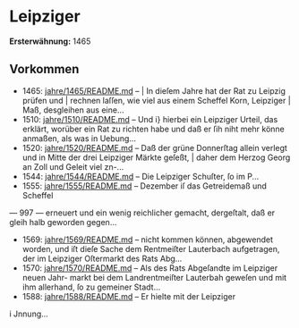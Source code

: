 # Leipziger

**Ersterwähnung:** 1465

## Vorkommen
- 1465: [jahre/1465/README.md](../jahre/1465/README.md) – |
In dieſem Jahre hat der Rat zu Leipzig prüfen und |
rechnen laſſen, wie viel aus einem Scheffel Korn, Leipziger |
Maß, desgleihen aus eine...
- 1510: [jahre/1510/README.md](../jahre/1510/README.md) – Und i} hierbei ein Leipziger Urteil, das erklärt, worüber
ein Rat zu richten habe und daß er ſih niht mehr könne
anmaßen, als was in Uebung...
- 1520: [jahre/1520/README.md](../jahre/1520/README.md) – Daß der grüne Donnerſtag allein
verlegt und in Mitte der drei Leipziger Märkte geſeßt, |
daher dem Herzog Georg an Zoll und Geleit viel zn-...
- 1544: [jahre/1544/README.md](../jahre/1544/README.md) – Die Leipziger Schuſter, ſo im P...
- 1555: [jahre/1555/README.md](../jahre/1555/README.md) – Dezember iſ das Getreidemaß und Scheffel


— 997 —
erneuert und ein wenig reichlicher gemacht, dergeſtalt, daß
er gleih halb geworden gegen...
- 1569: [jahre/1569/README.md](../jahre/1569/README.md) – nicht kommen können,
abgewendet worden, und iſt dieſe Sache dem Rentmeiſter
Lauterbach aufgetragen, der im Leipziger Oſtermarkt des
Rats Abg...
- 1570: [jahre/1570/README.md](../jahre/1570/README.md) – Als des Rats Abgeſandte im Leipziger neuen Jahr-
markt bei dem Landrentmeiſter Lauterbah geweſen und
mit ihm allerhand, ſo zu gemeiner Stadt...
- 1588: [jahre/1588/README.md](../jahre/1588/README.md) – Er hielte mit der Leipziger

i Jnnung...

